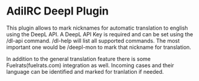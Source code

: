 # AdiIRC Deepl Plugin

This plugin allows to mark nicknames for automatic translation to english using the DeepL API.
A DeepL API Key is required and can be set using the /dl-api command.
/dl-help will list all supported commands.
The most important one would be /deepl-mon <nick> to mark that nickname for translation.

In addition to the general translation feature there is some Fuelrats(fuelrats.com) integration as well.
Incoming cases and their language can be identified and marked for tranlation if needed.
